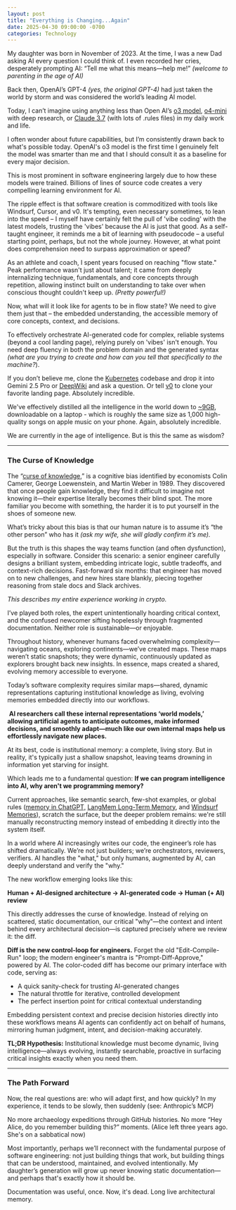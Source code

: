 ```yaml
---
layout: post
title: "Everything is Changing...Again"
date: 2025-04-30 09:00:00 -0700
categories: Technology
---
```


My daughter was born in November of 2023. At the time, I was a new Dad asking AI every question I could think of. I even recorded her cries, desperately prompting AI: “Tell me what this means—help me!” *(welcome to parenting in the age of AI)*

Back then, OpenAI’s GPT-4 *(yes, the original GPT-4)* had just taken the world by storm and was considered the world’s leading AI model.

Today, I can’t imagine using anything less than Open AI’s [o3 model](https://openai.com/index/introducing-o3-and-o4-mini/), [o4-mini](https://openai.com/index/introducing-o3-and-o4-mini/) with deep research, or [Claude 3.7](https://www.anthropic.com/news/claude-3-7-sonnet) (with lots of .rules files) in my daily work and life.

I often wonder about future capabilities, but I’m consistently drawn back to what's possible today. OpenAI's o3 model is the first time I genuinely felt the model was smarter than me and that I should consult it as a baseline for every major decision.

This is most prominent in software engineering largely due to how these models were trained. Billions of lines of source code creates a very compelling learning environment for AI.

The ripple effect is that software creation is commoditized with tools like Windsurf, Cursor, and v0. It's tempting, even necessary sometimes, to lean into the speed – I myself have certainly felt the pull of 'vibe coding' with the latest models, trusting the 'vibes' because the AI is just that good. As a self-taught engineer, it reminds me a bit of learning with pseudocode – a useful starting point, perhaps, but not the whole journey. However, at what point does comprehension need to surpass approximation or speed?

As an athlete and coach, I spent years focused on reaching "flow state." Peak performance wasn't just about talent; it came from deeply internalizing technique, fundamentals, and core concepts through repetition, allowing instinct built on understanding to take over when conscious thought couldn't keep up. *(Pretty powerful!)*

Now, what will it look like for agents to be in flow state? We need to give them just that – the embedded understanding, the accessible memory of core concepts, context, and decisions. 

To effectively orchestrate AI-generated code for complex, reliable systems (beyond a cool landing page), relying purely on 'vibes' isn't enough. You need deep fluency in both the problem domain and the generated syntax *(what are you trying to create and how can you tell that specifically to the machine?*).

If you don’t believe me, clone the [Kubernetes](https://github.com/kubernetes/kubernetes) codebase and drop it into Gemini 2.5 Pro or [DeepWiki](https://deepwiki.com/) and ask a question. Or tell [v0](https://v0.dev/) to clone your favorite landing page. Absolutely incredible.

We've effectively distilled all the intelligence in the world down to [~9GB](https://huggingface.co/Qwen/Qwen3-14B), downloadable on a laptop - which is roughly the same size as 1,000 high-quality songs on apple music on your phone. Again, absolutely incredible.

We are currently in the age of intelligence. But is this the same as wisdom?

---

### The Curse of Knowledge

The “[curse of knowledge](https://www.cmu.edu/dietrich/sds/docs/loewenstein/CurseknowledgeEconSet.pdf),” is a cognitive bias identified by economists Colin Camerer, George Loewenstein, and Martin Weber in 1989. They discovered that once people gain knowledge, they find it difficult to imagine not knowing it—their expertise literally becomes their blind spot. The more familiar you become with something, the harder it is to put yourself in the shoes of someone new.

What’s tricky about this bias is that our human nature is to assume it’s “the other person” who has it *(ask my wife, she will gladly confirm it’s me).*

But the truth is this shapes the way teams function (and often dysfunction), especially in software. Consider this scenario: a senior engineer carefully designs a brilliant system, embedding intricate logic, subtle tradeoffs, and context-rich decisions. Fast-forward six months: that engineer has moved on to new challenges, and new hires stare blankly, piecing together reasoning from stale docs and Slack archives.

*This describes my entire experience working in crypto.*

I’ve played both roles, the expert unintentionally hoarding critical context, and the confused newcomer sifting hopelessly through fragmented documentation. Neither role is sustainable—or enjoyable.

Throughout history, whenever humans faced overwhelming complexity—navigating oceans, exploring continents—we’ve created maps. These maps weren’t static snapshots; they were dynamic, continuously updated as explorers brought back new insights. In essence, maps created a shared, evolving memory accessible to everyone.

Today’s software complexity requires similar maps—shared, dynamic representations capturing institutional knowledge as living, evolving memories embedded directly into our workflows.

 **AI researchers call these internal representations ‘world models,’ allowing artificial agents to anticipate outcomes, make informed decisions, and smoothly adapt—much like our own internal maps help us effortlessly navigate new places.**

At its best, code is institutional memory: a complete, living story. But in reality, it's typically just a shallow snapshot, leaving teams drowning in information yet starving for insight.

Which leads me to a fundamental question: **If we can program intelligence into AI, why aren't we programming memory?**

Current approaches, like semantic search, few-shot examples, or global rules ([memory in ChatGPT,](https://help.openai.com/en/articles/8590148-memory-faq) [LangMem Long-Term Memory](https://blog.langchain.dev/langmem-sdk-launch/), and [Windsurf Memories](https://docs.windsurf.com/windsurf/memories)), scratch the surface, but the deeper problem remains: we're still manually reconstructing memory instead of embedding it directly into the system itself.

In a world where AI increasingly writes our code, the engineer’s role has shifted dramatically. We’re not just builders; we’re orchestrators, reviewers, verifiers. AI handles the "what," but only humans, augmented by AI, can deeply understand and verify the "why."

The new workflow emerging looks like this:

**Human + AI-designed architecture → AI-generated code → Human (+ AI) review**

This directly addresses the curse of knowledge. Instead of relying on scattered, static documentation, our critical "why"—the context and intent behind every architectural decision—is captured precisely where we review it: the diff.

**Diff is the new control-loop for engineers.** Forget the old "Edit-Compile-Run" loop; the modern engineer's mantra is "Prompt-Diff-Approve," powered by AI. The color-coded diff has become our primary interface with code, serving as:

- A quick sanity-check for trusting AI-generated changes
- The natural throttle for iterative, controlled development
- The perfect insertion point for critical contextual understanding

Embedding persistent context and precise decision histories directly into these workflows means AI agents can confidently act on behalf of humans, mirroring human judgment, intent, and decision-making accurately.

**TL;DR Hypothesis:** Institutional knowledge must become dynamic, living intelligence—always evolving, instantly searchable, proactive in surfacing critical insights exactly when you need them.

---

### The Path Forward

Now, the real questions are: who will adapt first, and how quickly? In my experience, it tends to be slowly, then suddenly (see: Anthropic’s MCP)

No more archaeology expeditions through GitHub histories. No more “Hey Alice, do you remember building this?” moments. (Alice left three years ago. She's on a sabbatical now)

Most importantly, perhaps we’ll reconnect with the fundamental purpose of software engineering: not just building things that work, but building things that can be understood, maintained, and evolved intentionally. My daughter’s generation will grow up never knowing static documentation—and perhaps that's exactly how it should be.

Documentation was useful, once. Now, it's dead. Long live architectural memory.
